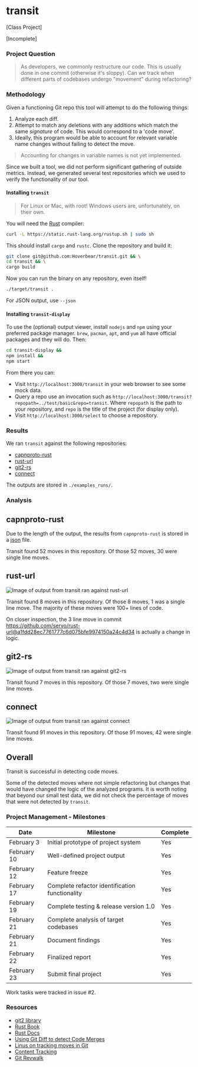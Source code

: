 # transit

[Class Project]

[Incomplete]

### Project Question

> As developers, we commonly restructure our code. This is usually done in one commit (otherwise it's sloppy). Can we track when different parts of codebases undergo "movement" during refactoring?

### Methodology

Given a functioning Git repo this tool will attempt to do the following things:

1. Analyze each diff.
2. Attempt to match any deletions with any additions which match the same *signature* of code. This would correspond to a 'code move'.
3. Ideally, this program would be able to account for relevant variable name changes without failing to detect the move.

> Accounting for changes in variable names is not yet implemented.

Since we built a tool, we did not perform significant gathering of outside metrics. Instead, we generated several test repositories which we used to verify the functionality of our tool.

#### Installing `transit`

> For Linux or Mac, with root! Windows users are, unfortunately, on their own.

You will need the [Rust](http://rust-lang.org/) compiler:

```bash
curl -L https://static.rust-lang.org/rustup.sh | sudo sh
```

This should install `cargo` and `rustc`. Clone the repository and build it:

```bash
git clone git@github.com:Hoverbear/transit.git && \
cd transit && \
cargo build
```

Now you can run the binary on any repository, even itself!

```bash
./target/transit .
```

For JSON output, use `--json`

#### Installing `transit-display`

To use the (optional) output viewer, install `nodejs` and `npm` using your preferred package manager. `brew`, `pacman`, `apt`, and `yum` all have official packages and they will do. Then:

```bash
cd transit-display &&
npm install &&
npm start
```

From there you can:

* Visit `http://localhost:3000/transit` in your web browser to see some mock data.
* Query a repo use an invocation such as `http://localhost:3000/transit?repopath=../test/basic&repo=transit`. Where `repopath` is the path to your repository, and `repo` is the title of the project (for display only).
* Visit `http://localhost:3000/select` to choose a repository.

### Results

We ran `transit` against the following repositories:

* [capnproto-rust](https://github.com/dwrensha/capnproto-rust)
* [rust-url](https://github.com/servo/rust-url)
* [git2-rs](https://github.com/alexcrichton/git2-rs/)
* [connect](https://github.com/senchalabs/connect)

The outputs are stored in `./examples_runs/`.

### Analysis

## capnproto-rust

Due to the length of the output, the results from `capnproto-rust` is stored in a [json](https://github.com/Hoverbear/transit/blob/f4c33e652510310607032da7b28af0741e739b7f/example_runs/capn-proto.json) file.

Transit found 52 moves in this repository. Of those 52 moves, 30 were single line moves.

## rust-url

![Image of output from transit ran against rust-url](https://github.com/Hoverbear/transit/blob/f4c33e652510310607032da7b28af0741e739b7f/example_runs/rust-url.png)

Transit found 8 moves in this repository. Of those 8 moves, 1 was a single line move. The majority of these moves were 100+ lines of code.

On closer inspection, the 3 line move in commit https://github.com/servo/rust-url@a1fdd28ec7761777c6d075bfe9974150a24c4d34 is actually a change in logic.

## git2-rs

![Image of output from transit ran against git2-rs](https://github.com/Hoverbear/transit/blob/f4c33e652510310607032da7b28af0741e739b7f/example_runs/git2-rs.png)

Transit found 7 moves in this repository. Of those 7 moves, two were single line moves.

## connect

![Image of output from transit ran against connect](https://github.com/Hoverbear/transit/blob/f4c33e652510310607032da7b28af0741e739b7f/example_runs/connect.png)

Transit found 91 moves in this repository. Of those 91 moves, 42 were single line moves.

## Overall

Transit is successful in detecting code moves.

Some of the detected moves where not simple refactoring but changes that would have changed the logic of the analyzed programs. It is worth noting that beyond our small test data, we did not check the percentage of moves that were not detected by `transit`.

### Project Management - Milestones

Date | Milestone | Complete
----------- | ------------- | -----
February 3 | Initial prototype of project system | Yes
February 10 | Well-defined project output | Yes
February 12 | Feature freeze | Yes
February 17 | Complete refactor identification functionality | Yes
February 19 | Complete testing & release version 1.0 | Yes
February 21 | Complete analysis of target codebases | Yes
February 21 | Document findings | Yes
February 22 | Finalized report | Yes
February 23 | Submit final project | Yes

Work tasks were tracked in issue #2.

### Resources

* [git2 library](http://alexcrichton.com/git2-rs/git2/index.html)
* [Rust Book](http://doc.rust-lang.org/book/)
* [Rust Docs](http://doc.rust-lang.org/std/index.html)
* [Using Git Diff to detect Code Merges](http://stackoverflow.com/a/12805390)
* [Linus on tracking moves in Git](http://article.gmane.org/gmane.comp.version-control.git/217)
* [Content Tracking](https://gitster.livejournal.com/35628.html)
* [Git Revwalk](http://ben.straub.cc/2013/10/02/revwalk/)
